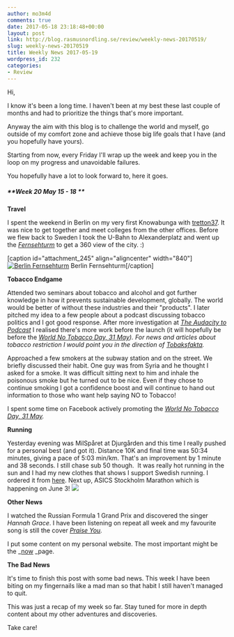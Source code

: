 ```yaml
---
author: mo3m4d
comments: true
date: 2017-05-18 23:18:48+00:00
layout: post
link: http://blog.rasmusnordling.se/review/weekly-news-20170519/
slug: weekly-news-20170519
title: Weekly News 2017-05-19
wordpress_id: 232
categories:
- Review
---
```


Hi,

I know it's been a long time. I haven't been at my best these last couple of months and had to prioritize the things that's more important.

Anyway the aim with this blog is to challenge the world and myself, go outside of my comfort zone and achieve those big life goals that I have (and you hopefully have yours).

Starting from now, every Friday I'll wrap up the week and keep you in the loop on my progress and unavoidable failures.

You hopefully have a lot to look forward to, here it goes.<!-- more -->



##### **Week 20 May 15 - 18 **



**Travel**

I spent the weekend in Berlin on my very first Knowabunga with [tretton37](http://tretton37.se/). It was nice to get together and meet colleges from the other offices. Before we flew back to Sweden I took the U-Bahn to Alexanderplatz and went up the [_Fernsehturm_](https://en.wikipedia.org/wiki/Fernsehturm_Berlin) to get a 360 view of the city. :)

[caption id="attachment_245" align="aligncenter" width="840"][![Berlin Fernsehturm](http://blog.rasmusnordling.se/wp-content/uploads/2017/05/fernsehturm-1-1024x768.jpg)](http://blog.rasmusnordling.se/wp-content/uploads/2017/05/fernsehturm-1.jpg) Berlin Fernsehturm[/caption]

**Tobacco Endgame**

Attended two seminars about tobacco and alcohol and got further knowledge in how it prevents sustainable development, globally. The world would be better of without these industries and their "products". I later pitched my idea to a few people about a podcast discussing tobacco politics and I got good response. After more investigation at _[The Audacity to Podcast](https://theaudacitytopodcast.com/getting-started/)_ I realised there's more work before the launch (it will hopefully be before the _[World No Tobacco Day, 31 May](http://www.who.int/tobacco/wntd/en/)). _For news and articles about tobacco restriction I would point you in the direction of_ [Tobaksfakta](http://www.tobaksfakta.se/about-us/)._

Approached a few smokers at the subway station and on the street. We briefly discussed their habit. One guy was from Syria and he thought I asked for a smoke. It was difficult sitting next to him and inhale the poisonous smoke but he turned out to be nice. Even if they chose to continue smoking I got a confidence boost and will continue to hand out information to those who want help saying NO to Tobacco!

I spent some time on Facebook actively promoting the _[World No Tobacco Day, 31 May](http://www.who.int/tobacco/wntd/en/)._

**Running**



Yesterday evening was MilSpåret at Djurgården and this time I really pushed for a personal best (and got it). Distance 10K and final time was 50:34 minutes, giving a pace of 5:03 min/km. That's an improvement by 1 minute and 38 seconds. I still chase sub 50 though.  It was really hot running in the sun and I had my new clothes that shows I support Swedish running. I ordered it from [here](https://intersport.se/supporter/svenska-lopare). Next up, ASICS Stockholm Marathon which is happening on June 3! [![](http://blog.rasmusnordling.se/wp-content/uploads/2017/05/milsparet2017-768x1024.jpg)](http://blog.rasmusnordling.se/wp-content/uploads/2017/05/milsparet2017.jpg)



**Other News**

I watched the Russian Formula 1 Grand Prix and discovered the singer _Hannah Grace_. I have been listening on repeat all week and my favourite song is still the cover _[Praise You](https://open.spotify.com/track/5IxxjcxrdI0FfiwQlDiOdz)._

I put some content on my personal website. The most important might be the _[now](http://rasmusnordling.se/now.html) _page.



**The Bad News**



It's time to finish this post with some bad news. This week I have been biting on my fingernails like a mad man so that habit I still haven't managed to quit.

This was just a recap of my week so far. Stay tuned for more in depth content about my other adventures and discoveries.

Take care!
